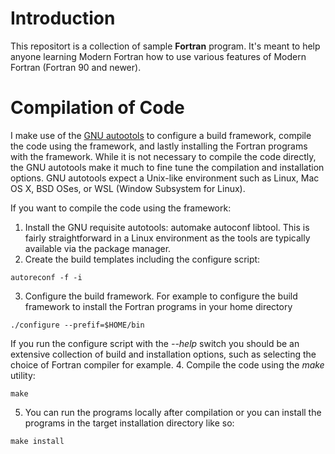 # Introduction
This repositort is a collection of sample **Fortran** program. It's meant to help anyone learning Modern Fortran how to use various features of Modern Fortran 
(Fortran 90 and newer).

# Compilation of Code
I make use of the [GNU autootols](https://en.wikipedia.org/wiki/GNU_Autotools) to configure a build framework, compile the code using the framework, and lastly installing the Fortran programs with the framework. While it is not necessary to compile the code directly, the GNU autotools make it much to fine tune the compilation and installation options. GNU autotools expect a Unix-like environment such as Linux, Mac OS X, BSD OSes, or WSL (Window Subsystem for Linux).

If you want to compile the code using the framework:

1. Install the GNU requisite autotools: automake autoconf libtool. This is fairly straightforward in a Linux environment as the tools are typically available via the package manager.
2. Create the build templates including the configure script:
```{bash}
autoreconf -f -i
```
3. Configure the build framework. For example to configure the build framework to install the Fortran programs
in your home directory
```{bash}
./configure --prefif=$HOME/bin
```
If you run the configure script with the *--help* switch you should be an extensive collection of build and installation options, such as selecting the choice of Fortran compiler for example.
4. Compile the code using the *make* utility:
```{bash}
make
```
5. You can run the programs locally after compilation or you can install the programs in the target installation directory like so:
```{bash}
make install
```


